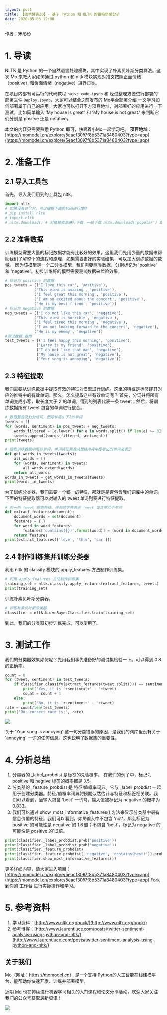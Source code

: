 ```yaml
---
layout: post
title: 【技术博客26】- 基于 Python 和 NLTK 的推特情感分析
date: 2020-05-06 12:00
---
```

作者：宋彤彤


# 1. 导读
NLTK 是 Python 的一个自然语言处理模块，其中实现了朴素贝叶斯分类算法。这次 Mo 来教大家如何通过 python 和 nltk 模块实现对推文按照正面情绪（positive）和负面情绪（negative）进行归类。

在项目内部有可运行的代码教程 `naive_code.ipynb` 和 经过整理方便进行部署的部署文件 `Deploy.ipynb`，大家可以结合之前发布的[ Mo平台部署介绍 ](https://www.yuque.com/xxs3cf/gxy1e7/lvv4io)一文学习如何部署属于自己的应用。大家也可以打开下方项目地址，对部署好的应用进行一下测试，比如简单输入 ‘My house is great.’ 和 ‘My house is not great.’ 来判断它们分别是 positve 还是 nefative。

本文的内容只需要熟悉 Python 即可，快跟着小Mo一起学习吧。
**项目地址：**[https://momodel.cn/explore/5eacf3097f8b5371a8480403?type=app](https://momodel.cn/explore/5eacf3097f8b5371a8480403?type=app)



# 2. 准备工作

## 2.1 导入工具包
首先，导入我们用到的工具包 nltk。
```python
import nltk
# 如果没有这个包，可以根据下面的代码进行操作
# pip install nltk
# import nltk
# nltk.download() # 对依赖资源进行下载，一般下载 nltk.download('popular') 即可
```
## 2.2 准备数据
训练模型需要大量的标记数据才能有比较好的效果。这里我们先用少量的数据来帮助我们了解整个的流程和原理，如果需要更好的实验结果，可以加大训练数据的数量。
因为该模型是一个二分类模型，我们需要两类数据，分别标记为 'positive' 和 'negative'。初步训练好的模型需要测试数据来检验效果。
```python
# 标记为 positive 的数据
pos_tweets = [('I love this car', 'positive'),
             ('This view is amazing', 'positive'),
             ('I feel great this morning', 'positive'),
             ('I am so excited about the concert', 'positive'),
             ('He is my best friend', 'positive')]
# 标记为 negative 的数据
neg_tweets = [('I do not like this car', 'negative'),
             ('This view is horrible', 'negative'),
             ('I feel tired this morning', 'negative'),
             ('I am not looking forward to the concert', 'negative'),
             ('He is my enemy', 'negative')]
#测试数据,备用
test_tweets = [('I feel happy this morning', 'positive'),
              ('Larry is my friend', 'positive'),
              ('I do not like that man', 'negative'),
              ('My house is not great', 'negative'),
              ('Your song is annoying', 'negative')]
```
## 2.3 特征提取
我们需要从训练数据中提取有效的特征对模型进行训练。这里的特征是标签即其对应的推特中的有效单词。那么，怎么提取这些有效单词呢？
首先，分词并将所有单词变成小写，取长度大于 2 的单词，得到的列表代表一条 tweet；然后，将训练数据所有 tweet 包含的单词进行整合。
```python
# 数据整合及划分成词，删除长度小于2的单词
tweets = []
for (words, sentiment) in pos_tweets + neg_tweets:
    words_filtered = [e.lower() for e in words.split() if len(e) >= 3]
    tweets.append((words_filtered, sentiment))
print(tweets)

# 提取训练数据中所有单词，单词特征列表从推特内容中提取出的单词来表示
def get_words_in_tweets(tweets):
    all_words = []
    for (words, sentiment) in tweets:
        all_words.extend(words)
    return all_words
words_in_tweets = get_words_in_tweets(tweets)
print(words_in_tweets)
```
为了训练分类器，我们需要一个统一的特征，那就是是否包含我们词库中的单词，下面的特征提取器可以对输入的 tweet 单词列表进行特征提取。
```python
# 对一条 tweet 提取特征，得到的字典表示 tweet 包含哪几个单词
def extract_features(document):
    document_words = set(document)
    features = { }
    for word in word_features:
        features['contains({})'.format(word)] = (word in document_words)
    return features
print(extract_features(['love', 'this', 'car']))
```
## 2.4 制作训练集并训练分类器
利用 nltk 的 classify 模块的 apply_features 方法制作训练集。
```python
# 利用 apply_features 方法制作训练集
training_set = nltk.classify.apply_features(extract_features, tweets)
print(training_set)
```
训练朴素贝叶斯分类器。
```python
# 训练朴素贝叶斯分类器
classifier = nltk.NaiveBayesClassifier.train(training_set)
```
到此，我们的分类器初步训练完成，可以使用了。
# 3. 测试工作
我们的分类器效果如何呢？先用我们事先准备好的测试集检验一下。可以得到 0.8 的正确率。
```python
count = 0
for (tweet, sentiment) in test_tweets:
    if classifier.classify(extract_features(tweet.split())) == sentiment:
        print('Yes, it is '+sentiment+' - '+tweet)
        count = count + 1
    else:
        print('No, it is '+sentiment+' - '+tweet)
rate = count/len(test_tweets)
print('Our correct rate is:', rate)
```
![](https://imgbed.momodel.cn/1588474472614-5b345bf7-18b2-45dd-8e93-d651b49229b2.png)

关于 'Your song is annoying' 这一句分类错误的原因，是我们的词库里没有关于 'annoying' 一词的任何信息。这也说明了数据集的重要性。

# 4. 分析总结

1. 分类器的 _label_probdist 是标签的先验概率。 在我们的例子中，标记为 positive 和 negtive 标签的概率都是 0.5。
1. 分类器的 _feature_probdist 是 特征/值概率词典。它与 _label_probdist 一起用于创建分类器。特征/值概率词典将预期似然估计与特征和标签相关联。我们可以看到，当输入包含 'best' 一词时，输入值被标记为 negative 的概率为 0.833。
1. 我们可以通过 show_most_informative_features() 方法来显示分类器中最有信息价值的特征。我们可以看到，如果输入中不包含 'not'，那么标记为 positive 的可能性是 negative 的 1.6 倍；不包含 'best'，标记为 negative 的可能性是 positive 的1.2倍。
```python
print(classifier._label_probdist.prob('positive'))
print(classifier._label_probdist.prob('negative'))
print(classifier._feature_probdist)
print(classifier._feature_probdist[('negative', 'contains(best)')].prob(True))
print(classifier.show_most_informative_features())
```
更多详细内容，请大家进入项目：[https://momodel.cn/explore/5eacf3097f8b5371a8480403?type=app](https://momodel.cn/explore/5eacf3097f8b5371a8480403?type=app) Fork 到你的 工作台 进行实际操作和学习。

# 5. 参考资料

1. 学习资料：[http://www.nltk.org/book/](http://www.nltk.org/book/)
1. 参考博客：[http://www.laurentluce.com/posts/twitter-sentiment-analysis-using-python-and-nltk/](http://www.laurentluce.com/posts/twitter-sentiment-analysis-using-python-and-nltk/)



## 关于我们
[Mo](https://momodel.cn)（网址：https://momodel.cn） 是一个支持 Python的人工智能在线建模平台，能帮助你快速开发、训练并部署模型。

近期 [Mo](https://momodel.cn) 也在持续进行机器学习相关的入门课程和论文分享活动，欢迎大家关注我们的公众号获取最新资讯！

![](https://imgbed.momodel.cn/联系人.png)
